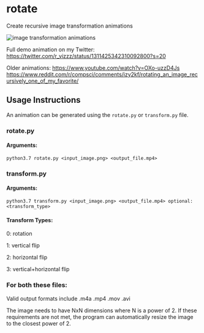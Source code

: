 
# rotate
Create recursive image transformation animations

![image transformation animations](https://github.com/Jetsukda/rotate/blob/master/image%20transformation%20animations.gif)


Full demo animation on my Twitter:
https://twitter.com/r_vizzz/status/1311425342310092800?s=20

  

Older animations:
https://www.youtube.com/watch?v=OXo-uzzD4Js
https://www.reddit.com/r/compsci/comments/izy2kf/rotating_an_image_recursively_one_of_my_favorite/

  

## Usage Instructions

An animation can be generated using the `rotate.py` or `transform.py` file.

### rotate&#46;py

#### Arguments:

`python3.7 rotate.py <input_image.png> <output_file.mp4>`

### transform&#46;py

#### Arguments:

`python3.7 transform.py <input_image.png> <output_file.mp4> optional: <transform_type>`

#### Transform Types:

0: rotation

1: vertical flip

2: horizontal flip

3: vertical+horizontal flip

### For both these files:

Valid output formats include .m4a .mp4 .mov .avi

The image needs to have NxN dimensions where N is a power of 2. If these requirements are not met, the program can automatically resize the image to the closest power of 2.
